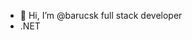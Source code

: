 - 👋 Hi, I’m @barucsk full stack developer
- .NET

<!---
barucsk/barucsk is a ✨ special ✨ repository because its `README.md` (this file) appears on your GitHub profile.
You can click the Preview link to take a look at your changes.
--->
